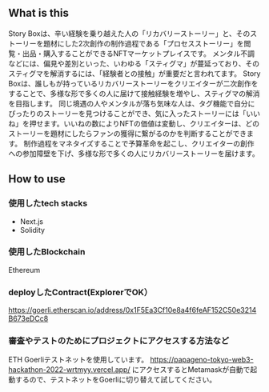 ## What is this

Story Boxは、辛い経験を乗り越えた人の「リカバリーストーリー」と、そのストーリーを題材にした2次創作の制作過程である「プロセスストーリー」を閲覧・出品・購入することができるNFTマーケットプレイスです。  メンタル不調などには、偏見や差別といった、いわゆる「スティグマ」が蔓延っており、そのスティグマを解消するには、「経験者との接触」が重要だと言われてます。 Story Boxは、誰しもが持っているリカバリーストーリーをクリエイターが二次創作をすることで、多様な形で多くの人に届けて接触経験を増やし、スティグマの解消を目指します。  同じ境遇の人やメンタルが落ち気味な人は、タグ機能で自分にぴったりのストーリーを見つけることができ、気に入ったストーリーには「いいね」を押せます。いいねの数によりNFTの価値は変動し、クリエイターは、どのストーリーを題材にしたらファンの獲得に繋がるのかを判断することができます。  制作過程をマネタイズすることで予算革命を起こし、クリエイターの創作への参加障壁を下げ、多様な形で多くの人にリカバリーストーリーを届けます。


## How to use
### 使用したtech stacks 
- Next.js
- Solidity

### 使用したBlockchain 
Ethereum

### deployしたContract(ExplorerでOK） 
https://goerli.etherscan.io/address/0x1F5Ea3Cf10e8a4f6feAF152C50e3214B673eDCc8


### 審査やテストのためにプロジェクトにアクセスする方法など
ETH Goerliテストネットを使用しています。
https://papageno-tokyo-web3-hackathon-2022-wrtmyy.vercel.app/
にアクセスするとMetamaskが自動で起動するので、テストネットをGoerliに切り替えて試してください。
